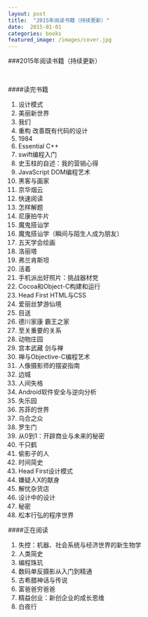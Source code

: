 ```yaml
---
layout: post
title:  "2015年阅读书籍（持续更新）"
date:  2015-01-01
categories: books
featured_image: /images/cover.jpg
---
```


###2015年阅读书籍（持续更新）

<br>

####读完书籍

1. 设计模式
2. 美丽新世界
3. 我们
4. 重构 改善既有代码的设计
5. 1984
6. Essential C++
7. swift编程入门
8. 史玉柱的自述：我的营销心得
9. JavaScript DOM编程艺术
10. 黑客与画家
11. 京华烟云
12. 快速阅读
13. 怎样解题
14. 尼康拍牛片
15. 魔鬼搭讪学
16. 魔鬼搭讪学（瞬间与陌生人成为朋友）
17. 五天学会绘画
18. 洛丽塔
19. 弗兰肯斯坦
20. 活着
21. 手机派出好照片：挑战器材党
22. Cocoa和Object-C构建和运行
23. Head First HTML与CSS
24. 爱丽丝梦游仙境
25. 目送
26. 德川家康 霸王之家
27. 至关重要的关系
28. 动物庄园
29. 宫本武藏 剑与禅
30. 禅与Objective-C编程艺术
31. 人像摄影师的摆姿指南
32. 边城
33. 人间失格
34. Android软件安全与逆向分析
35. 失乐园
36. 苏菲的世界
37. 乌合之众
38. 罗生门
39. 从0到1：开辟商业与未来的秘密
40. 千只鹤
41. 偷影子的人
42. 时间简史
43. Head First设计模式
44. 嫌疑人X的献身
45. 解忧杂货店
46. 设计中的设计
47. 秘密
48. 松本行弘的程序世界

####正在阅读
1. 失控：机器、社会系统与经济世界的新生物学
2. 人类简史
3. 编程珠玑
4. 数码单反摄影从入门到精通
5. 古希腊神话与传说
6. 富爸爸穷爸爸
7. 精益创业：新创企业的成长思维
8. 白夜行
